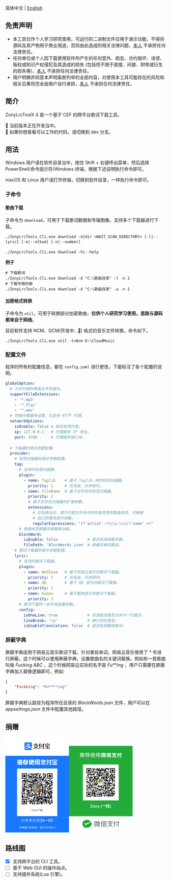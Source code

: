 简体中文 | [English](./docs/en_US.md)

## 免责声明
- 本工具仅作个人学习研究使用，可运行的二进制文件仅用于演示功能，不得将源码及其产物用于商业用途，否则由此造成的相关法律问题，[本人](https://github.com/real-zony) 不承担任何法律责任。
- 任何单位或个人因下载使用软件所产生的任何意外、疏忽、合约毁坏、诽谤、版权或知识产权侵犯及其造成的损失 (包括但不限于直接、间接、附带或衍生的损失等)，[本人](https://github.com/real-zony) 不承担任何法律责任。
- 用户明确并同意本声明条款列举的全部内容，对使用本工具可能存在的风险和相关后果将完全由用户自行承担，[本人](https://github.com/real-zony) 不承担任何法律责任。

## 简介

ZonyLrcToolX 4 是一个基于 CEF 的跨平台歌词下载工具。

🚧 当前版本正在开发当中。  
🚧 如果你想查看可以工作的代码，请切换到 dev 分支。

## 用法

Windows 用户请在软件目录当中，按住 Shift + 右键呼出菜单，然后选择 PowerShell/命令提示符/Windows 终端，根据下述说明执行命令即可。

macOS 和 Linux 用户请打开终端，切换到软件目录，一样执行命令即可。

### 子命令

#### 歌曲下载

子命令为 `download`，可用于下载歌词数据和专辑图像，支持多个下载器进行下载。

```shell
./ZonyLrcTools.Cli.exe download -d|dir <WAIT_SCAN_DIRECTORY> [-l|--lyric] [-a|--album] [-n|--number]

./ZonyLrcTools.Cli.exe download -h|--help
```

**例子**

```shell
# 下载歌词
./ZonyLrcTools.Cli.exe download -d "C:\歌曲目录" -l -n 2
# 下载专辑封面
./ZonyLrcTools.Cli.exe download -d "C:\歌曲目录" -a -n 2
```

#### 加密格式转换

子命令为 `util`，可用于转换部分加密歌曲，**仅供个人研究学习使用，思路与源码都来自于网络**。

目前软件支持 NCM、QCM(开发中...🚧) 格式的音乐文件转换，命令如下。

```shell
./ZonyLrcTools.Cli.exe util -t=Ncm D:\CloudMusic
```

### 配置文件

程序的所有的配置信息，都在 `config.yaml` 进行更改，下面标注了各个配置的说明。

```yaml
globalOption:
  # 允许扫描的歌曲文件后缀名。
  supportFileExtensions:
    - '*.mp3'
    - '*.flac'
    - '*.wav'
  # 网络代理服务设置，仅支持 HTTP 代理。
  networkOptions:
    isEnable: false # 是否启用代理。
    ip: 127.0.0.1   # 代理服务 IP 地址。
    port: 4780      # 代理服务端口号。
  
  # 下载器的相关参数配置。
  provider:
    # 标签扫描器的相关参数配置。
    tag:
      # 支持的标签扫描器。
      plugin:
        - name: Taglib    # 基于 Taglib 库的标签扫描器。
          priority: 1     # 优先级，升序排列。
        - name: FileName  # 基于文件名的标签扫描器。
          priority: 2
          # 基于文件名扫描器的扩展参数。
          extensions:
            # 正则表达式，用于匹配文件名中的作者信息和歌曲信息，可根据
            # 自己的需求进行调整。
            regularExpressions: "(?'artist'.+)\\s-\\s(?'name'.+)"
      # 歌曲标签屏蔽字典替换功能。
      blockWord:
        isEnable: false             # 是否启用屏蔽字典。
        filePath: 'BlockWords.json' # 屏蔽字典的路径。
    # 歌词下载器的相关参数配置。
    lyric:
      # 支持的歌词下载器。
      plugin:
        - name: NetEase   # 基于网易云音乐的歌词下载器。
          priority: 1     # 优先级，升序排列。
        - name: QQ        # 基于 QQ 音乐的歌词下载器。
          priority: 2
        - name: KuGou     # 基于酷狗音乐的歌词下载器。
          priority: 3
      # 歌词下载的一些共有配置参数。
      config:
        isOneLine: true             # 双语歌词是否合并为一行展示。
        lineBreak: '\n'             # 换行符的类型。
        isEnableTranslation: false  # 是否启用翻译歌词。
```

### 屏蔽字典

屏蔽字典适用于网易云音乐歌词下载，针对某些单词，网易云音乐使用了 * 号进行屏蔽，这个时候可以使用屏蔽字典，设置歌曲名的关键词替换。例如有一首歌曲叫做 *Fucking ABC* ，这个时候网易云实际的名字是 *Fu****ing* ，用户只需要在屏蔽字典加入替换逻辑即可，例如:

```json
{
    "Fuckking": "Fu****ing"
}
```

屏蔽字典默认路径为程序所在目录的 *BlockWords.json* 文件，用户可以在 *appsettings.json* 文件中配置其他路径。

## 捐赠

<img src="./docs/img/alipay.jpg" width="200"/><img src="./docs/img/wechat.jpg" width="200"/>

## 路线图

- [x] 支持跨平台的 CLI 工具。
- [ ] 基于 Web GUI 的操作站点。
- [ ] 支持插件系统(Lua 引擎)。
